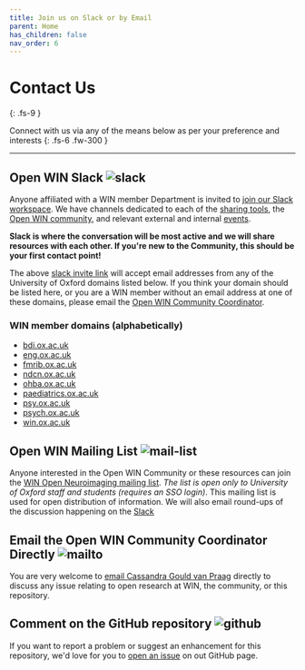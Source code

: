 ```yaml
---
title: Join us on Slack or by Email
parent: Home
has_children: false
nav_order: 6
---
```


# Contact Us
{: .fs-9 }

Connect with us via any of the means below as per your preference and interests
{: .fs-6 .fw-300 }

---

## Open WIN Slack ![slack](img/icon-slack.png)

Anyone affiliated with a WIN member Department is invited to [join our Slack workspace](https://join.slack.com/t/openwin/signup). We have channels dedicated to each of the [sharing tools](tools.md), the [Open WIN community](community.md), and relevant external and internal [events](events.md).

**Slack is where the conversation will be most active and we will share resources with each other. If you're new to the Community, this should be your first contact point!**

The above [slack invite link](https://join.slack.com/t/openwin/signup) will accept email addresses from any of the University of Oxford domains listed below. If you think your domain should be listed here, or you are a WIN member without an email address at one of these domains, please email the [Open WIN Community Coordinator](https://cassgvp.github.io/WIN-Open-Neuroimaging-Community/docs/contact.html#email-the-open-win-community-coordinator-directly-).

### WIN member domains (alphabetically)
- [bdi.ox.ac.uk](https://www.bdi.ox.ac.uk)
- [eng.ox.ac.uk](https://eng.ox.ac.uk)
- [fmrib.ox.ac.uk](https://www.win.ox.ac.uk/about/locations/fmrib)
- [ndcn.ox.ac.uk](https://www.ndcn.ox.ac.uk)
- [ohba.ox.ac.uk](https://www.win.ox.ac.uk/about/locations/ohba)
- [paediatrics.ox.ac.uk](https://www.paediatrics.ox.ac.uk)
- [psy.ox.ac.uk](https://www.psy.ox.ac.uk)
- [psych.ox.ac.uk](https://www.psych.ox.ac.uk)
- [win.ox.ac.uk](https://www.win.ox.ac.uk)

## Open WIN Mailing List ![mail-list](img/icon-maillist.png)

Anyone interested in the Open WIN Community or these resources can join the [WIN Open Neuroimaging mailing list](https://mail.fmrib.ox.ac.uk/mailman/listinfo/win-open-imaging). *The list is open only to University of Oxford staff and students (requires an SSO login)*. This mailing list is used for open distribution of information. We will also email round-ups of the discussion happening on the [Slack](https://cassgvp.github.io/WIN-Open-Neuroimaging-Community/docs/contact.html#open-win-slack-)

## Email the Open WIN Community Coordinator Directly ![mailto](img/icon-at.png)

You are very welcome to [email Cassandra Gould van Praag](mailto:cassandra.gouldvanpraag@psych.ox.ac.uk) directly to discuss any issue relating to open research at WIN, the community, or this repository.

## Comment on the GitHub repository ![github](img/icon-github.png)

If you want to report a problem or suggest an enhancement for this repository, we'd love for you to [open an issue](https://github.com/cassgvp/WIN-Open-Neuroimaging-Community/issues) on out GitHub page.
